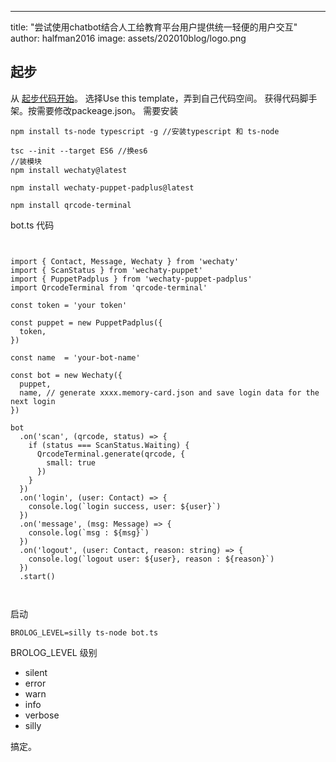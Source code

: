 ---
title: "尝试使用chatbot结合人工给教育平台用户提供统一轻便的用户交互"
author: halfman2016
image: assets/202010blog/logo.png
## 起步
从 [起步代码开始](https://github.com/wechaty/wechaty-getting-started)。 选择Use this template，弄到自己代码空间。
获得代码脚手架。按需要修改packeage.json。
需要安装
```
npm install ts-node typescript -g //安装typescript 和 ts-node

tsc --init --target ES6 //换es6 
//装模块
npm install wechaty@latest 

npm install wechaty-puppet-padplus@latest

npm install qrcode-terminal
```

bot.ts 代码
```


import { Contact, Message, Wechaty } from 'wechaty'
import { ScanStatus } from 'wechaty-puppet'
import { PuppetPadplus } from 'wechaty-puppet-padplus'
import QrcodeTerminal from 'qrcode-terminal'

const token = 'your token'

const puppet = new PuppetPadplus({
  token,
})

const name  = 'your-bot-name'

const bot = new Wechaty({
  puppet,
  name, // generate xxxx.memory-card.json and save login data for the next login
})

bot
  .on('scan', (qrcode, status) => {
    if (status === ScanStatus.Waiting) {
      QrcodeTerminal.generate(qrcode, {
        small: true
      })
    }
  })
  .on('login', (user: Contact) => {
    console.log(`login success, user: ${user}`)
  })
  .on('message', (msg: Message) => {
    console.log(`msg : ${msg}`)
  })
  .on('logout', (user: Contact, reason: string) => {
    console.log(`logout user: ${user}, reason : ${reason}`)
  })
  .start()



```
启动

`BROLOG_LEVEL=silly ts-node bot.ts`

BROLOG_LEVEL 级别
- silent
- error
- warn
- info
- verbose
- silly

搞定。